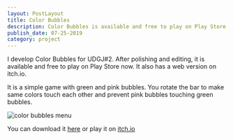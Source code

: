 ```yaml
---
layout: PostLayout
title: Color Bubbles
description: Color Bubbles is available and free to play on Play Store now
publish_date: 07-25-2019
category: project
---
```

I develop Color Bubbles for UDGJ#2. After polishing and editing, it is available and free to play on Play Store now. It also has a web version on itch.io. 

It is a simple game with green and pink bubbles. You rotate the bar to make same colors touch each other and prevent pink bubbles touching green bubbles.

![color bubbles menu](/uploads/screenshot_20190806-144504.png "color bubbles menu")

You can download it [here](https://play.google.com/store/apps/details?id=com.phongduong.colorbubbles) or play it on [itch.io](https://phongduong.itch.io/color-bubbles)

